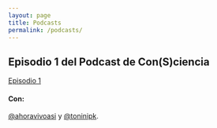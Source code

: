 ```yaml
---
layout: page
title: Podcasts
permalink: /podcasts/
---
```


<h2>Episodio 1 del Podcast de Con(S)ciencia</h2>

[Episodio 1](https://www.ivoox.com/con-s-ciencia-episodio-1-audios-mp3_rf_60946731_1.html)

<h4>Con:</h4>

[@ahoravivoasi](https://www.instagram.com/ahoravivoasi/) y [@toninipk](https://www.instagram.com/toninipk/).

